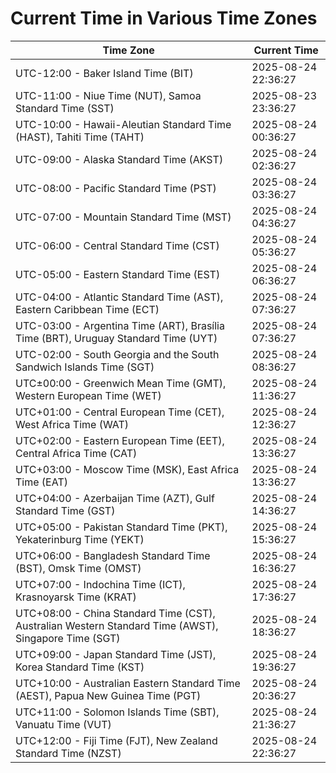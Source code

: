 # Current Time in Various Time Zones

| Time Zone | Current Time |
|-----------|--------------|
| UTC-12:00 - Baker Island Time (BIT) | 2025-08-24 22:36:27 |
| UTC-11:00 - Niue Time (NUT), Samoa Standard Time (SST) | 2025-08-23 23:36:27 |
| UTC-10:00 - Hawaii-Aleutian Standard Time (HAST), Tahiti Time (TAHT) | 2025-08-24 00:36:27 |
| UTC-09:00 - Alaska Standard Time (AKST) | 2025-08-24 02:36:27 |
| UTC-08:00 - Pacific Standard Time (PST) | 2025-08-24 03:36:27 |
| UTC-07:00 - Mountain Standard Time (MST) | 2025-08-24 04:36:27 |
| UTC-06:00 - Central Standard Time (CST) | 2025-08-24 05:36:27 |
| UTC-05:00 - Eastern Standard Time (EST) | 2025-08-24 06:36:27 |
| UTC-04:00 - Atlantic Standard Time (AST), Eastern Caribbean Time (ECT) | 2025-08-24 07:36:27 |
| UTC-03:00 - Argentina Time (ART), Brasília Time (BRT), Uruguay Standard Time (UYT) | 2025-08-24 07:36:27 |
| UTC-02:00 - South Georgia and the South Sandwich Islands Time (SGT) | 2025-08-24 08:36:27 |
| UTC±00:00 - Greenwich Mean Time (GMT), Western European Time (WET) | 2025-08-24 11:36:27 |
| UTC+01:00 - Central European Time (CET), West Africa Time (WAT) | 2025-08-24 12:36:27 |
| UTC+02:00 - Eastern European Time (EET), Central Africa Time (CAT) | 2025-08-24 13:36:27 |
| UTC+03:00 - Moscow Time (MSK), East Africa Time (EAT) | 2025-08-24 13:36:27 |
| UTC+04:00 - Azerbaijan Time (AZT), Gulf Standard Time (GST) | 2025-08-24 14:36:27 |
| UTC+05:00 - Pakistan Standard Time (PKT), Yekaterinburg Time (YEKT) | 2025-08-24 15:36:27 |
| UTC+06:00 - Bangladesh Standard Time (BST), Omsk Time (OMST) | 2025-08-24 16:36:27 |
| UTC+07:00 - Indochina Time (ICT), Krasnoyarsk Time (KRAT) | 2025-08-24 17:36:27 |
| UTC+08:00 - China Standard Time (CST), Australian Western Standard Time (AWST), Singapore Time (SGT) | 2025-08-24 18:36:27 |
| UTC+09:00 - Japan Standard Time (JST), Korea Standard Time (KST) | 2025-08-24 19:36:27 |
| UTC+10:00 - Australian Eastern Standard Time (AEST), Papua New Guinea Time (PGT) | 2025-08-24 20:36:27 |
| UTC+11:00 - Solomon Islands Time (SBT), Vanuatu Time (VUT) | 2025-08-24 21:36:27 |
| UTC+12:00 - Fiji Time (FJT), New Zealand Standard Time (NZST) | 2025-08-24 22:36:27 |
